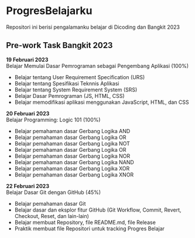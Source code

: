 # ProgresBelajarku
Repositori ini berisi pengalamanku belajar di Dicoding dan Bangkit 2023

## Pre-work Task Bangkit 2023

**19 Februari 2023**  
Belajar Memulai Dasar Pemrograman sebagai Pengembang Aplikasi (100%)
- Belajar tentang User Requirement Specification (URS)
- Belajar tentang Spesifikasi Teknnis Aplikasi
- Belajar tentang System Requirement System (SRS)
- Belajar Dasar Pemrograman (JS, HTML, CSS)
- Belajar memodifikasi aplikasi menggunakan JavaScript, HTML, dan CSS

**20 Februari 2023**  
Belajar Programming: Logic 101 (100%)
- Belajar pemahaman dasar Gerbang Logika AND
- Belajar pemahaman dasar Gerbang Logika OR
- Belajar pemahaman dasar Gerbang Logika NOT
- Belajar pemahaman dasar Gerbang Logika OR
- Belajar pemahaman dasar Gerbang Logika NOR
- Belajar pemahaman dasar Gerbang Logika NAND
- Belajar pemahaman dasar Gerbang Logika XOR
- Belajar pemahaman dasar Gerbang Logika XNOR

**22 Februari 2023**  
Belajar Dasar Git dengan GitHub (45%)
- Belajar pemahaman dasar Git
- Belajar dasar dan eksplor fitur GitHub (Git Workflow, Commit, Revert, Checkout, Reset, dan lain-lain)
- Belajar membuat Repository, file README.md, file Release
- Praktik membuat file Repositori untuk tracking Progres Belajar
